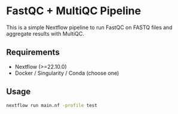 # FastQC + MultiQC Pipeline

This is a simple Nextflow pipeline to run FastQC on FASTQ files and aggregate results with MultiQC.

## Requirements
- Nextflow (>=22.10.0)
- Docker / Singularity / Conda (choose one)

## Usage

```bash
nextflow run main.nf -profile test

